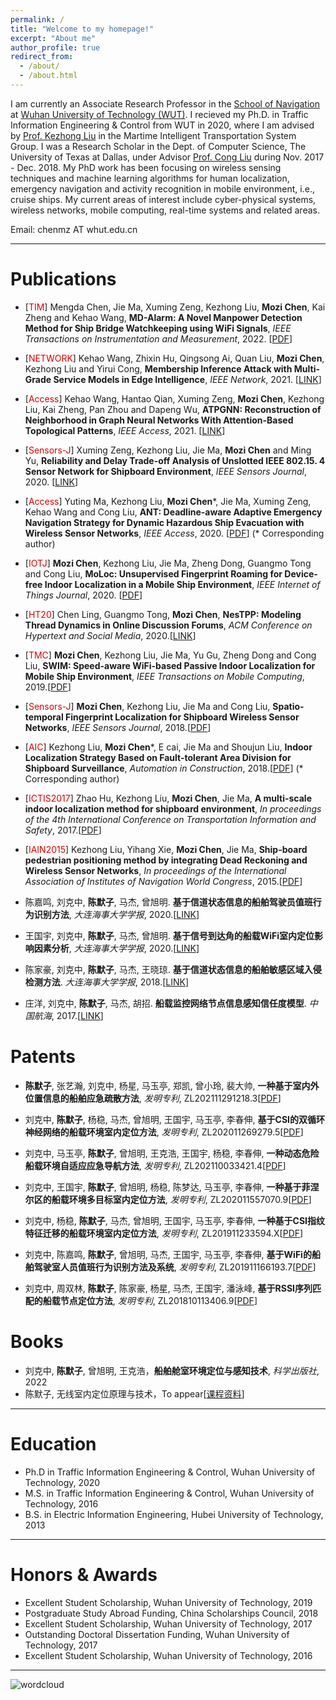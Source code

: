 ```yaml
---
permalink: /
title: "Welcome to my homepage!"
excerpt: "About me"
author_profile: true
redirect_from: 
  - /about/
  - /about.html
---
```



I am currently an Associate Research Professor in the [School of Navigation](http://sn.whut.edu.cn/) at [Wuhan University of Technology (WUT)](https://www.whut.edu.cn/). I recieved my Ph.D. in Traffic Information Engineering & Control from WUT in 2020, where I am advised by [Prof. Kezhong Liu](http://sn.whut.edu.cn/contents/68/8819.html) in the Martime Intelligent Transportation System Group. I was a Research Scholar in the Dept. of Computer Science, The University of Texas at Dallas, under Advisor [Prof. Cong Liu](https://personal.utdallas.edu/~cxl137330/) during Nov. 2017 - Dec. 2018.
My PhD work has been focusing on wireless sensing techniques and machine learning algorithms for human localization, emergency navigation and activity recognition in mobile environment, i.e., cruise ships.
My current areas of interest include cyber-physical systems, wireless networks, mobile computing, real-time systems and related areas. 

Email: chenmz AT whut.edu.cn


---

# Publications

* [<font color="#dd0000">TIM</font>] Mengda Chen, Jie Ma, Xuming Zeng, Kezhong Liu, **Mozi Chen**, Kai Zheng and Kehao Wang, **MD-Alarm: A Novel Manpower Detection Method for Ship Bridge Watchkeeping using WiFi Signals**, *IEEE Transactions on Instrumentation and Measurement*, 2022. [[PDF](https://treegod13.github.io/files/MD-Alarm(color).pdf)]

* [<font color="#dd0000">NETWORK</font>] Kehao Wang, Zhixin Hu, Qingsong Ai, Quan Liu, **Mozi Chen**, Kezhong Liu and Yirui Cong, **Membership Inference Attack with Multi-Grade Service Models in Edge Intelligence**, *IEEE Network*, 2021. [[LINK](https://ieeexplore.ieee.org/document/9355044)]

* [<font color="#dd0000">Access</font>] Kehao Wang, Hantao Qian, Xuming Zeng, **Mozi Chen**, Kezhong Liu, Kai Zheng, Pan Zhou and Dapeng Wu, **ATPGNN: Reconstruction of Neighborhood in Graph Neural Networks With Attention-Based Topological Patterns**, *IEEE Access*, 2021. [[LINK](https://ieeexplore.ieee.org/document/9319003/authors#authors)]

* [<font color="#dd0000">Sensors-J</font>] Xuming Zeng, Kezhong Liu, Jie Ma,  **Mozi Chen** and Ming Yu, **Reliability and Delay Trade-off Analysis of Unslotted IEEE 802.15. 4 Sensor Network for Shipboard Environment**, *IEEE Sensors Journal*, 2020. [[LINK](https://ieeexplore.ieee.org/document/9184849/authors#authors)]

* [<font color="#dd0000">Access</font>] Yuting Ma, Kezhong Liu, **Mozi Chen**\*, Jie Ma, Xuming Zeng, Kehao Wang and Cong Liu, **ANT: Deadline-aware Adaptive Emergency Navigation Strategy for Dynamic Hazardous Ship Evacuation with Wireless Sensor Networks**, *IEEE Access*, 2020. [[PDF](https://treegod13.github.io/files/ant.pdf)] (\* Corresponding author) 

* [<font color="#dd0000">IOTJ</font>] **Mozi Chen**, Kezhong Liu, Jie Ma, Zheng Dong, Guangmo Tong and Cong Liu, **MoLoc: Unsupervised Fingerprint Roaming for Device-free Indoor Localization in a Mobile Ship Environment**, *IEEE Internet of Things Journal*, 2020. [[PDF](https://treegod13.github.io/files/moloc.pdf)]

* [<font color="#dd0000">HT20</font>] Chen Ling, Guangmo Tong, **Mozi Chen**, **NesTPP: Modeling Thread Dynamics in Online Discussion Forums**, *ACM Conference on Hypertext and Social Media*, 2020.[[LINK](https://arxiv.org/abs/2003.06051)]

* [<font color="#dd0000">TMC</font>] **Mozi Chen**, Kezhong Liu, Jie Ma, Yu Gu, Zheng Dong and Cong Liu, **SWIM: Speed-aware WiFi-based Passive Indoor Localization for Mobile Ship Environment**, *IEEE Transactions on Mobile Computing*, 2019.[[PDF](https://treegod13.github.io/files/TMC_SWIM1.pdf)]

* [<font color="#dd0000">Sensors-J</font>] **Mozi Chen**, Kezhong Liu, Jie Ma and Cong Liu, **Spatio-temporal Fingerprint Localization for Shipboard Wireless Sensor Networks**, *IEEE Sensors Journal*, 2018.[[PDF](https://treegod13.github.io/files/Sensors_STF.pdf)]

* [<font color="#dd0000">AIC</font>] Kezhong Liu, **Mozi Chen**\*, E cai, Jie Ma and Shoujun Liu, **Indoor Localization Strategy Based on Fault-tolerant Area Division for Shipboard Surveillance**, *Automation in Construction*, 2018.[[PDF](https://treegod13.github.io/files/AoC_2018.pdf)] (\* Corresponding author)

* [<font color="#dd0000">ICTIS2017</font>] Zhao Hu, Kezhong Liu, **Mozi Chen**, Jie Ma, **A multi-scale indoor localization method for shipboard environment**, *In proceedings of the 4th International Conference on Transportation Information and Safety*, 2017.[[PDF](https://treegod13.github.io/files/ITS_2017.pdf)]

* [<font color="#dd0000">IAIN2015</font>] Kezhong Liu, Yihang Xie, **Mozi Chen**, Jie Ma, **Ship-board pedestrian positioning method by integrating Dead Reckoning and Wireless Sensor Networks**, *In proceedings of the International Association of Institutes of Navigation World Congress*, 2015.[[PDF](https://treegod13.github.io/files/IAIN2015.pdf)]

* 陈嘉鸣, 刘克中, **陈默子**, 马杰, 曾旭明. **基于信道状态信息的船舶驾驶员值班行为识别方法**, *大连海事大学学报*, 2020.[[LINK](https://kns.cnki.net/kcms/detail/detail.aspx?dbcode=CJFD&dbname=CJFDAUTO&filename=DLHS202003009&v=zx5j41gFa1G5%25mmd2BbRSf7TtO3M9IJhtWHgLjxdqmoLA6PhMycbHC4pHpb%25mmd2BQpu6qYBJs)]

* 王国宇, 刘克中, **陈默子**, 马杰, 曾旭明. **基于信号到达角的船载WiFi室内定位影响因素分析**, *大连海事大学学报*, 2020.[[LINK](https://kns.cnki.net/kcms/detail/detail.aspx?dbcode=CAPJ&dbname=CAPJLAST&filename=DLHS20200811000&v=zx5j41gFa1GFp9p0HYqQqm9QoNfeZjQYyGav1pZDP7ZZcwH327RwCwh5MJRFh%25mmd2BEp)]

* 陈家豪, 刘克中, **陈默子**, 马杰, 王晓琼. **基于信道状态信息的船舶敏感区域入侵检测方法**. *大连海事大学学报*, 2018.[[LINK](https://kns.cnki.net/KCMS/detail/detail.aspx?dbcode=CJFQ&dbname=CJFDLAST2019&filename=DLHS201901011&uid=WEEvREcwSlJHSldRa1FhdXNXaEhoRGE5cVFWWVpRSW1hQnNFdmFKcGVwcz0=$9A4hF_YAuvQ5obgVAqNKPCYcEjKensW4IQMovwHtwkF4VYPoHbKxJw!!&v=MTY3ODllWnFGeUhuVWJ6SUlTSERmYkc0SDlqTXJvOUVaWVI4ZVgxTHV4WVM3RGgxVDNxVHJXTTFGckNVUkxPZVo=)]

* 庄洋, 刘克中, **陈默子**, 马杰, 胡招. **船载监控网络节点信息感知信任度模型**. *中国航海*, 2017.[[LINK](https://kns.cnki.net/KCMS/detail/detail.aspx?dbcode=CJFQ&dbname=CJFDLAST2017&filename=ZGHH201703010&uid=WEEvREcwSlJHSldRa1FhdXNXaEhoRGE5cVFWWVpRSW1hQnNFdmFKcGVwcz0=$9A4hF_YAuvQ5obgVAqNKPCYcEjKensW4IQMovwHtwkF4VYPoHbKxJw!!&v=MjQ3NzRIblZMM0lQeXJEWnJHNEg5Yk1ySTlFWklSOGVYMUx1eFlTN0RoMVQzcVRyV00xRnJDVVJMT2VaZVpxRnk=)]


# Patents

* **陈默子**, 张艺瀚, 刘克中, 杨星, 马玉亭, 郑凯, 曾小玲, 裴大帅, **一种基于室内外位置信息的船舶应急疏散方法**, *发明专利*, ZL202111291218.3[[PDF](https://treegod13.github.io/files/patent5.pdf)]

* 刘克中, **陈默子**, 杨稳, 马杰, 曾旭明, 王国宇, 马玉亭, 李春伸, **基于CSI的双循环神经网络的船载环境室内定位方法**, *发明专利*, ZL202011269279.5[[PDF](https://treegod13.github.io/files/patent7.pdf)]

* 刘克中, 马玉亭, **陈默子**, 曾旭明, 王克浩, 王国宇, 杨稳, 李春伸, **一种动态危险船载环境自适应应急导航方法**, *发明专利*, ZL202110033421.4[[PDF](https://treegod13.github.io/files/patent6.pdf)]

* 刘克中, 王国宇, **陈默子**, 曾旭明, 杨稳, 陈梦达, 马玉亭, 李春伸, **一种基于菲涅尔区的船载环境多目标室内定位方法**, *发明专利*, ZL202011557070.9[[PDF](https://treegod13.github.io/files/patent4.pdf)]

* 刘克中, 杨稳, **陈默子**, 马杰, 曾旭明, 王国宇, 马玉亭, 李春伸, **一种基于CSI指纹特征迁移的船载环境室内定位方法**, *发明专利*, ZL201911233594.X[[PDF](https://treegod13.github.io/files/patent1.pdf)] 

* 刘克中, 陈嘉鸣, **陈默子**, 曾旭明, 马杰, 王国宇, 马玉亭, 李春伸, **基于WiFi的船舶驾驶室人员值班行为识别方法及系统**, *发明专利*, ZL201911166193.7[[PDF](https://treegod13.github.io/files/patent2.pdf)]

* 刘克中, 周双林, **陈默子**, 陈家豪, 杨星, 马杰, 王国宇, 潘泳峰, **基于RSSI序列匹配的船载节点定位方法**, *发明专利*, ZL201810113406.9[[PDF](https://treegod13.github.io/files/patent3.pdf)]



<!--# Patents Applied in China-->
<!--* Kezhong Liu, Jiahao Chen, **Mozi Chen**, Shuanglin Zhou, Xing Yang, Jie Ma and Guoyu Wang, **A Novel Intrusion Detection Method and Device For Ship Sensitive Area Based on Wireless Perception techniques**, Invention Patent, No. 201810110468.4-->

# Books

* 刘克中, **陈默子**, 曾旭明, 王克浩，**船舶舱室环境定位与感知技术**, *科学出版社*, 2022
* 陈默子, 无线室内定位原理与技术，To appear[[课程资料](https://mozi-chen.gitbook.io/indoor-localization/)]

---
# Education

* Ph.D in Traffic Information Engineering & Control, Wuhan University of Technology, 2020
* M.S. in Traffic Information Engineering & Control, Wuhan University of Technology, 2016
* B.S. in Electric Information Engineering, Hubei University of Technology, 2013

---
# Honors & Awards

* Excellent Student Scholarship, Wuhan University of Technology, 2019
* Postgraduate Study Abroad Funding, China Scholarships Council, 2018
* Excellent Student Scholarship, Wuhan University of Technology, 2017
* Outstanding Doctoral Dissertation Funding, Wuhan University of Technology, 2017
* Excellent Student Scholarship, Wuhan University of Technology, 2016

---
![wordcloud](https://www.chenmz.live/images/wordcloud.png)
